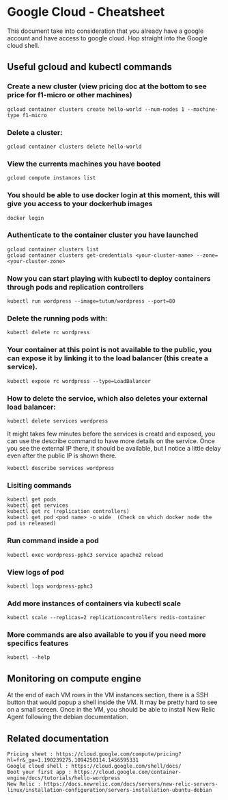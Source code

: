 # Google Cloud - Cheatsheet

This document take into consideration that you already have a google account and have access to google cloud.
Hop straight into the Google cloud shell.

## Useful gcloud and kubectl commands

### Create a new cluster (view pricing doc at the bottom to see price for f1-micro or other machines)

    gcloud container clusters create hello-world --num-nodes 1 --machine-type f1-micro
    
### Delete a cluster:

    gcloud container clusters delete hello-world

### View the currents machines you have booted

    gcloud compute instances list
  
### You should be able to use docker login at this moment, this will give you access to your dockerhub images
  
    docker login
    
### Authenticate to the container cluster you have launched

    gcloud container clusters list
    gcloud container clusters get-credentials <your-cluster-name> --zone=<your-cluster-zone>
    
### Now you can start playing with kubectl to deploy containers through pods and replication controllers
  
    kubectl run wordpress --image=tutum/wordpress --port=80
  
### Delete the running pods with:

    kubectl delete rc wordpress
  
### Your container at this point is not available to the public, you can expose it by linking it to the load balancer (this create a service).

    kubectl expose rc wordpress --type=LoadBalancer
    
### How to delete the service, which also deletes your external load balancer:

    kubectl delete services wordpress
    
It might takes few minutes before the services is creatd and exposed, you can use the describe command to have more details on the service. Once you see the external IP there, it should be available, but I notice a little delay even after the public IP is shown there.

    kubectl describe services wordpress
    
### Lisiting commands

    kubectl get pods
    kubectl get services
    kubectl get rc (replication controllers)
    kubectl get pod <pod name> -o wide  (Check on which docker node the pod is released)

### Run command inside a pod
    
    kubectl exec wordpress-pphc3 service apache2 reload
 
### View logs of pod

    kubectl logs wordpress-pphc3
    
### Add more instances of containers via kubectl scale

    kubectl scale --replicas=2 replicationcontrollers redis-container

### More commands are also available to you if you need more specifics features

    kubectl --help
    
## Monitoring on compute engine
At the end of each VM rows in the VM instances section, there is a SSH button that would popup a shell inside the VM. It may be pretty hard to see on a small screen. Once in the VM, you should be able to install New Relic Agent following the debian documentation.

  
## Related documentation

    Pricing sheet : https://cloud.google.com/compute/pricing?hl=fr&_ga=1.190239275.1094250114.1456595331
    Google cloud shell : https://cloud.google.com/shell/docs/
    Boot your first app : https://cloud.google.com/container-engine/docs/tutorials/hello-wordpress
    New Relic : https://docs.newrelic.com/docs/servers/new-relic-servers-linux/installation-configuration/servers-installation-ubuntu-debian
